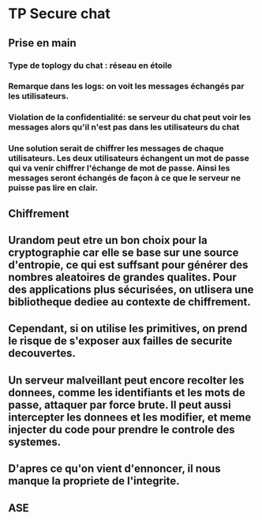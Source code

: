 # TP Secure chat

## Prise en main

### Type de toplogy du chat : réseau en étoile
### Remarque dans les logs: on voit les messages échangés par les utilisateurs.
### Violation de la confidentialité: se serveur du chat peut voir les messages alors qu'il n'est pas dans les utilisateurs du chat
### Une solution serait de chiffrer les messages de chaque utilisateurs. Les deux utilisateurs échangent un mot de passe qui va venir chiffrer l'échange de mot de passe. Ainsi les messages seront échangés de façon à ce que le serveur ne puisse pas lire en clair.

## Chiffrement
## Urandom peut etre un bon choix pour la cryptographie car elle se base sur une source d'entropie, ce qui est suffsant pour générer des nombres aleatoires de grandes qualites. Pour des applications plus sécurisées, on utlisera une bibliotheque dediee au contexte de chiffrement.
## Cependant, si on utilise les primitives, on prend le risque de s'exposer aux failles de securite decouvertes.
## Un serveur malveillant peut encore recolter les donnees, comme les identifiants et les mots de passe, attaquer par force brute. Il peut aussi intercepter les donnees et les modifier, et meme injecter du code pour prendre le controle des systemes.
## D'apres ce qu'on vient d'ennoncer, il nous manque la propriete de l'integrite.

## ASE 
##

